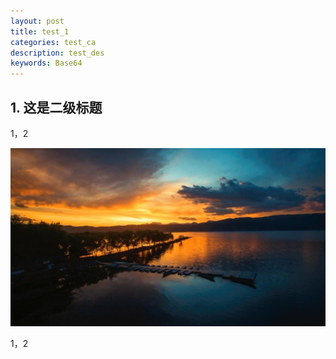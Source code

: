 ```yaml
---
layout: post
title: test_1
categories: test_ca
description: test_des
keywords: Base64
---
```

## 1. 这是二级标题 

1，2

![](/images/blog/10-27.jpg)

1，2

